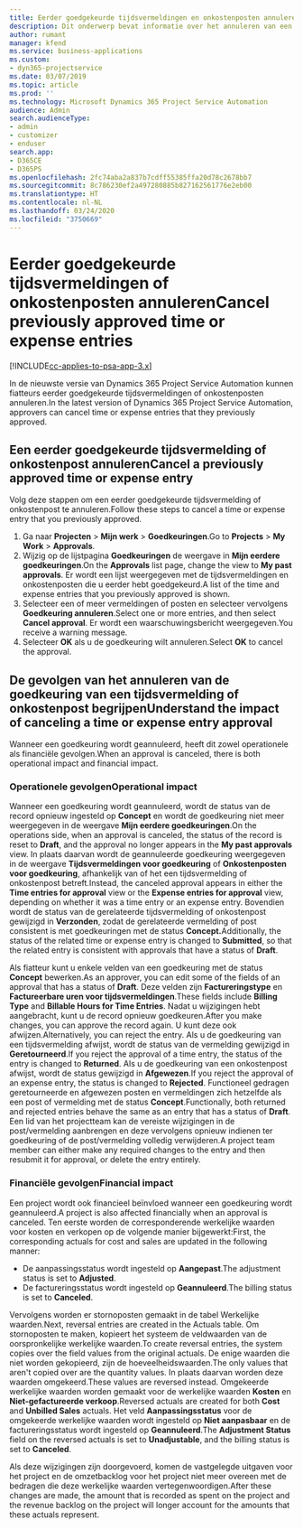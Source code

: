 ```yaml
---
title: Eerder goedgekeurde tijdsvermeldingen en onkostenposten annuleren
description: Dit onderwerp bevat informatie over het annuleren van een goedgekeurde projecttijd en onkostentransactie.
author: rumant
manager: kfend
ms.service: business-applications
ms.custom:
- dyn365-projectservice
ms.date: 03/07/2019
ms.topic: article
ms.prod: ''
ms.technology: Microsoft Dynamics 365 Project Service Automation
audience: Admin
search.audienceType:
- admin
- customizer
- enduser
search.app:
- D365CE
- D365PS
ms.openlocfilehash: 2fc74aba2a837b7cdff55385ffa20d78c2678bb7
ms.sourcegitcommit: 8c786230ef2a497280885b827162561776e2eb00
ms.translationtype: HT
ms.contentlocale: nl-NL
ms.lasthandoff: 03/24/2020
ms.locfileid: "3750669"
---
```

# <a name="cancel-previously-approved-time-or-expense-entries"></a><span data-ttu-id="e0082-103">Eerder goedgekeurde tijdsvermeldingen of onkostenposten annuleren</span><span class="sxs-lookup"><span data-stu-id="e0082-103">Cancel previously approved time or expense entries</span></span>

[!INCLUDE[cc-applies-to-psa-app-3.x](../includes/cc-applies-to-psa-app-3x.md)]

<span data-ttu-id="e0082-104">In de nieuwste versie van Dynamics 365 Project Service Automation kunnen fiatteurs eerder goedgekeurde tijdsvermeldingen of onkostenposten annuleren.</span><span class="sxs-lookup"><span data-stu-id="e0082-104">In the latest version of Dynamics 365 Project Service Automation, approvers can cancel time or expense entries that they previously approved.</span></span>

## <a name="cancel-a-previously-approved-time-or-expense-entry"></a><span data-ttu-id="e0082-105">Een eerder goedgekeurde tijdsvermelding of onkostenpost annuleren</span><span class="sxs-lookup"><span data-stu-id="e0082-105">Cancel a previously approved time or expense entry</span></span>

<span data-ttu-id="e0082-106">Volg deze stappen om een eerder goedgekeurde tijdsvermelding of onkostenpost te annuleren.</span><span class="sxs-lookup"><span data-stu-id="e0082-106">Follow these steps to cancel a time or expense entry that you previously approved.</span></span>

1. <span data-ttu-id="e0082-107">Ga naar **Projecten** \> **Mijn werk** \> **Goedkeuringen**.</span><span class="sxs-lookup"><span data-stu-id="e0082-107">Go to **Projects** \> **My Work** \> **Approvals**.</span></span>
2. <span data-ttu-id="e0082-108">Wijzig op de lijstpagina **Goedkeuringen** de weergave in **Mijn eerdere goedkeuringen**.</span><span class="sxs-lookup"><span data-stu-id="e0082-108">On the **Approvals** list page, change the view to **My past approvals**.</span></span> <span data-ttu-id="e0082-109">Er wordt een lijst weergegeven met de tijdsvermeldingen en onkostenposten die u eerder hebt goedgekeurd.</span><span class="sxs-lookup"><span data-stu-id="e0082-109">A list of the time and expense entries that you previously approved is shown.</span></span>
3. <span data-ttu-id="e0082-110">Selecteer een of meer vermeldingen of posten en selecteer vervolgens **Goedkeuring annuleren**.</span><span class="sxs-lookup"><span data-stu-id="e0082-110">Select one or more entries, and then select **Cancel approval**.</span></span> <span data-ttu-id="e0082-111">Er wordt een waarschuwingsbericht weergegeven.</span><span class="sxs-lookup"><span data-stu-id="e0082-111">You receive a warning message.</span></span>
4. <span data-ttu-id="e0082-112">Selecteer **OK** als u de goedkeuring wilt annuleren.</span><span class="sxs-lookup"><span data-stu-id="e0082-112">Select **OK** to cancel the approval.</span></span>

## <a name="understand-the-impact-of-canceling-a-time-or-expense-entry-approval"></a><span data-ttu-id="e0082-113">De gevolgen van het annuleren van de goedkeuring van een tijdsvermelding of onkostenpost begrijpen</span><span class="sxs-lookup"><span data-stu-id="e0082-113">Understand the impact of canceling a time or expense entry approval</span></span>

<span data-ttu-id="e0082-114">Wanneer een goedkeuring wordt geannuleerd, heeft dit zowel operationele als financiële gevolgen.</span><span class="sxs-lookup"><span data-stu-id="e0082-114">When an approval is canceled, there is both operational impact and financial impact.</span></span>

### <a name="operational-impact"></a><span data-ttu-id="e0082-115">Operationele gevolgen</span><span class="sxs-lookup"><span data-stu-id="e0082-115">Operational impact</span></span>

<span data-ttu-id="e0082-116">Wanneer een goedkeuring wordt geannuleerd, wordt de status van de record opnieuw ingesteld op **Concept** en wordt de goedkeuring niet meer weergegeven in de weergave **Mijn eerdere goedkeuringen**.</span><span class="sxs-lookup"><span data-stu-id="e0082-116">On the operations side, when an approval is canceled, the status of the record is reset to **Draft**, and the approval no longer appears in the **My past approvals** view.</span></span> <span data-ttu-id="e0082-117">In plaats daarvan wordt de geannuleerde goedkeuring weergegeven in de weergave **Tijdsvermeldingen voor goedkeuring** of **Onkostenposten voor goedkeuring**, afhankelijk van of het een tijdsvermelding of onkostenpost betreft.</span><span class="sxs-lookup"><span data-stu-id="e0082-117">Instead, the canceled approval appears in either the **Time entries for approval** view or the **Expense entries for approval** view, depending on whether it was a time entry or an expense entry.</span></span> <span data-ttu-id="e0082-118">Bovendien wordt de status van de gerelateerde tijdsvermelding of onkostenpost gewijzigd in **Verzonden**, zodat de gerelateerde vermelding of post consistent is met goedkeuringen met de status **Concept.**</span><span class="sxs-lookup"><span data-stu-id="e0082-118">Additionally, the status of the related time or expense entry is changed to **Submitted**, so that the related entry is consistent with approvals that have a status of **Draft**.</span></span>

<span data-ttu-id="e0082-119">Als fiatteur kunt u enkele velden van een goedkeuring met de status **Concept** bewerken.</span><span class="sxs-lookup"><span data-stu-id="e0082-119">As an approver, you can edit some of the fields of an approval that has a status of **Draft**.</span></span> <span data-ttu-id="e0082-120">Deze velden zijn **Factureringstype** en **Factureerbare uren voor tijdsvermeldingen**.</span><span class="sxs-lookup"><span data-stu-id="e0082-120">These fields include **Billing Type** and **Billable Hours for Time Entries**.</span></span> <span data-ttu-id="e0082-121">Nadat u wijzigingen hebt aangebracht, kunt u de record opnieuw goedkeuren.</span><span class="sxs-lookup"><span data-stu-id="e0082-121">After you make changes, you can approve the record again.</span></span> <span data-ttu-id="e0082-122">U kunt deze ook afwijzen.</span><span class="sxs-lookup"><span data-stu-id="e0082-122">Alternatively, you can reject the entry.</span></span> <span data-ttu-id="e0082-123">Als u de goedkeuring van een tijdsvermelding afwijst, wordt de status van de vermelding gewijzigd in **Geretourneerd**.</span><span class="sxs-lookup"><span data-stu-id="e0082-123">If you reject the approval of a time entry, the status of the entry is changed to **Returned**.</span></span> <span data-ttu-id="e0082-124">Als u de goedkeuring van een onkostenpost afwijst, wordt de status gewijzigd in **Afgewezen**.</span><span class="sxs-lookup"><span data-stu-id="e0082-124">If you reject the approval of an expense entry, the status is changed to **Rejected**.</span></span> <span data-ttu-id="e0082-125">Functioneel gedragen geretourneerde en afgewezen posten en vermeldingen zich hetzelfde als een post of vermelding met de status **Concept**.</span><span class="sxs-lookup"><span data-stu-id="e0082-125">Functionally, both returned and rejected entries behave the same as an entry that has a status of **Draft**.</span></span> <span data-ttu-id="e0082-126">Een lid van het projectteam kan de vereiste wijzigingen in de post/vermelding aanbrengen en deze vervolgens opnieuw indienen ter goedkeuring of de post/vermelding volledig verwijderen.</span><span class="sxs-lookup"><span data-stu-id="e0082-126">A project team member can either make any required changes to the entry and then resubmit it for approval, or delete the entry entirely.</span></span>

### <a name="financial-impact"></a><span data-ttu-id="e0082-127">Financiële gevolgen</span><span class="sxs-lookup"><span data-stu-id="e0082-127">Financial impact</span></span>

<span data-ttu-id="e0082-128">Een project wordt ook financieel beïnvloed wanneer een goedkeuring wordt geannuleerd.</span><span class="sxs-lookup"><span data-stu-id="e0082-128">A project is also affected financially when an approval is canceled.</span></span> <span data-ttu-id="e0082-129">Ten eerste worden de corresponderende werkelijke waarden voor kosten en verkopen op de volgende manier bijgewerkt:</span><span class="sxs-lookup"><span data-stu-id="e0082-129">First, the corresponding actuals for cost and sales are updated in the following manner:</span></span>

- <span data-ttu-id="e0082-130">De aanpassingsstatus wordt ingesteld op **Aangepast**.</span><span class="sxs-lookup"><span data-stu-id="e0082-130">The adjustment status is set to **Adjusted**.</span></span>
- <span data-ttu-id="e0082-131">De factureringsstatus wordt ingesteld op **Geannuleerd**.</span><span class="sxs-lookup"><span data-stu-id="e0082-131">The billing status is set to **Canceled**.</span></span>

<span data-ttu-id="e0082-132">Vervolgens worden er stornoposten gemaakt in de tabel Werkelijke waarden.</span><span class="sxs-lookup"><span data-stu-id="e0082-132">Next, reversal entries are created in the Actuals table.</span></span> <span data-ttu-id="e0082-133">Om stornoposten te maken, kopieert het systeem de veldwaarden van de oorspronkelijke werkelijke waarden.</span><span class="sxs-lookup"><span data-stu-id="e0082-133">To create reversal entries, the system copies over the field values from the original actuals.</span></span> <span data-ttu-id="e0082-134">De enige waarden die niet worden gekopieerd, zijn de hoeveelheidswaarden.</span><span class="sxs-lookup"><span data-stu-id="e0082-134">The only values that aren't copied over are the quantity values.</span></span> <span data-ttu-id="e0082-135">In plaats daarvan worden deze waarden omgekeerd.</span><span class="sxs-lookup"><span data-stu-id="e0082-135">These values are reversed instead.</span></span> <span data-ttu-id="e0082-136">Omgekeerde werkelijke waarden worden gemaakt voor de werkelijke waarden **Kosten** en **Niet-gefactureerde verkoop**.</span><span class="sxs-lookup"><span data-stu-id="e0082-136">Reversed actuals are created for both **Cost** and **Unbilled Sales** actuals.</span></span> <span data-ttu-id="e0082-137">Het veld **Aanpassingsstatus** voor de omgekeerde werkelijke waarden wordt ingesteld op **Niet aanpasbaar** en de factureringsstatus wordt ingesteld op **Geannuleerd**.</span><span class="sxs-lookup"><span data-stu-id="e0082-137">The **Adjustment Status** field on the reversed actuals is set to **Unadjustable**, and the billing status is set to **Canceled**.</span></span>

<span data-ttu-id="e0082-138">Als deze wijzigingen zijn doorgevoerd, komen de vastgelegde uitgaven voor het project en de omzetbacklog voor het project niet meer overeen met de bedragen die deze werkelijke waarden vertegenwoordigen.</span><span class="sxs-lookup"><span data-stu-id="e0082-138">After these changes are made, the amount that is recorded as spent on the project and the revenue backlog on the project will longer account for the amounts that these actuals represent.</span></span>
